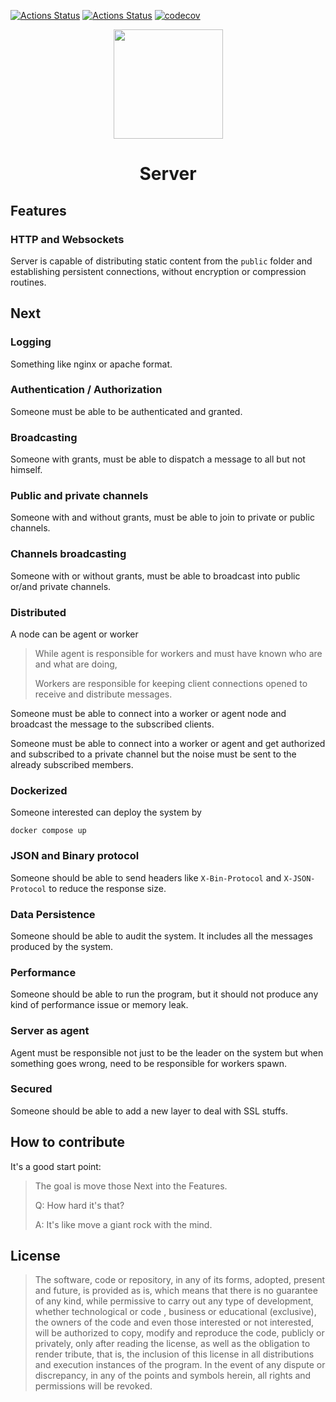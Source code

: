 [![Actions Status](https://github.com/ZenConn/Server/workflows/Ubuntu/badge.svg)](https://github.com/ZenConn/Server/actions)
[![Actions Status](https://github.com/ZenConn/Server/workflows/Style/badge.svg)](https://github.com/ZenConn/Server/actions)
[![codecov](https://codecov.io/gh/ZenConn/Server/branch/master/graph/badge.svg)](https://codecov.io/gh/ZenConn/Server)

<p align="center">
  <img src="https://avatars.githubusercontent.com/u/159615387?s=400&v=4" height="175" width="auto" />
</p>

  <h1 align="center">Server</h1>


## Features

### HTTP and Websockets

Server is capable of distributing static content from the `public` folder and establishing persistent connections, without encryption or compression routines.

## Next

### Logging

Something like nginx or apache format.

### Authentication / Authorization

Someone must be able to be authenticated and granted.

### Broadcasting

Someone with grants, must be able to dispatch a message to all but not himself.

### Public and private channels

Someone with and without grants, must be able to join to private or public channels.

### Channels broadcasting

Someone with or without grants, must be able to broadcast into public or/and private channels.

### Distributed

A node can be agent or worker

> While agent is responsible for workers and must have known who are and what are doing,
> 
> Workers are responsible for keeping client connections opened to receive and distribute messages.

Someone must be able to connect into a worker or agent node and broadcast the message to the subscribed clients.

Someone must be able to connect into a worker or agent and get authorized and subscribed to a private channel but the noise must be sent to the already subscribed members.

### Dockerized

Someone interested can deploy the system by 

```shell
docker compose up
```

### JSON and Binary protocol

Someone should be able to send headers like `X-Bin-Protocol` and `X-JSON-Protocol` to reduce the response size.

### Data Persistence

Someone should be able to audit the system. It includes all the messages produced by the system.

### Performance

Someone should be able to run the program, but it should not produce any kind of performance issue or memory leak.

### Server as agent

Agent must be responsible not just to be the leader on the system but when something goes wrong, need to be responsible
for workers spawn. 

### Secured

Someone should be able to add a new layer to deal with SSL stuffs.

## How to contribute

It's a good start point:

> The goal is move those Next into the Features. 
> 
> Q: How hard it's that?
> 
> A: It's like move a giant rock with the mind.

## License

> The software, code or repository, in any of its forms, adopted, present and future, is provided as is, which means that there is no guarantee of any kind, while permissive to carry out any type of development, whether technological or code , business or educational (exclusive), the owners of the code and even those interested or not interested, will be authorized to copy, modify and reproduce the code, publicly or privately, only after reading the license, as well as the obligation to render tribute, that is, the inclusion of this license in all distributions and execution instances of the program. In the event of any dispute or discrepancy, in any of the points and symbols herein, all rights and permissions will be revoked.